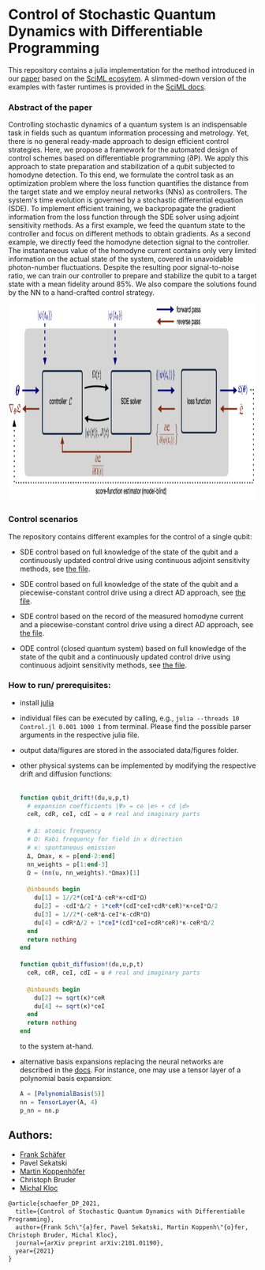 # Control of Stochastic Quantum Dynamics with Differentiable Programming

This repository contains a julia implementation for the method introduced in our
[paper](https://arxiv.org/abs/2101.01190) based on the [SciML ecosytem](https://sciml.ai/).
A slimmed-down version of the examples with faster runtimes is provided in the
[SciML docs](https://diffeqflux.sciml.ai/dev/).

### Abstract of the paper
Controlling stochastic dynamics of a quantum system is an indispensable task in
fields such as quantum information processing and metrology. Yet, there is no general
ready-made approach to design efficient control strategies. Here, we propose a
framework for the automated design of control schemes based on differentiable
programming (∂P). We apply this approach to state preparation and stabilization
of a qubit subjected to homodyne detection. To this end, we formulate the control
task as an optimization problem where the loss function quantifies the distance
from the target state and we employ neural networks (NNs) as controllers. The
system's time evolution is governed by a stochastic differential equation (SDE).
To implement efficient training, we backpropagate the gradient information from
the loss function through the SDE solver using adjoint sensitivity methods. As a
first example, we feed the quantum state to the controller and focus on different
methods to obtain gradients. As a second example, we directly feed the homodyne
detection signal to the controller. The instantaneous value of the homodyne current
contains only very limited information on the actual state of the system, covered
in unavoidable photon-number fluctuations. Despite the resulting poor signal-to-noise
ratio, we can train our controller to prepare and stabilize the qubit to a target
state with a mean fidelity around 85%. We also compare the solutions found by the
NN to a hand-crafted control strategy.


<p align="center">
  <img src="./misc/method.png" alt="scheme" height="400px" width="748px">
</p>

### Control scenarios

The repository contains different examples for the control of a single qubit:

* SDE control based on full knowledge of the state of the qubit and a continuously
  updated control drive using continuous adjoint sensitivity methods, see [the file](./continuously-updated-control/Control.jl).

* SDE control based on full knowledge of the state of the qubit and a
  piecewise-constant control drive using a direct AD approach, see [the file](./piecewise-constant-control/Control.jl).

* SDE control based on the record of the measured homodyne current and a
  piecewise-constant control drive using a direct AD approach, see [the file](./homodyne-current/Control.jl).

* ODE control (closed quantum system) based on full knowledge of the state of
  the qubit and a continuously updated control drive using continuous adjoint
  sensitivity methods, see [the file](./closed-system/Control.jl).


### How to run/ prerequisites:

- install [julia](https://julialang.org/downloads/)
- individual files can be executed by calling, e.g., `julia --threads 10 Control.jl 0.001 1000 1`
  from terminal. Please find the possible parser arguments in the respective julia file.
- output data/figures are stored in the associated data/figures folder.
- other physical systems can be implemented by modifying the respective drift and
  diffusion functions:

  ```julia

  function qubit_drift!(du,u,p,t)
    # expansion coefficients |Ψ> = ce |e> + cd |d>
    ceR, cdR, ceI, cdI = u # real and imaginary parts

    # Δ: atomic frequency
    # Ω: Rabi frequency for field in x direction
    # κ: spontaneous emission
    Δ, Ωmax, κ = p[end-2:end]
    nn_weights = p[1:end-3]
    Ω = (nn(u, nn_weights).*Ωmax)[1]

    @inbounds begin
      du[1] = 1//2*(ceI*Δ-ceR*κ+cdI*Ω)
      du[2] = -cdI*Δ/2 + 1*ceR*(cdI*ceI+cdR*ceR)*κ+ceI*Ω/2
      du[3] = 1//2*(-ceR*Δ-ceI*κ-cdR*Ω)
      du[4] = cdR*Δ/2 + 1*ceI*(cdI*ceI+cdR*ceR)*κ-ceR*Ω/2
    end
    return nothing
  end

  function qubit_diffusion!(du,u,p,t)
    ceR, cdR, ceI, cdI = u # real and imaginary parts

    @inbounds begin
      du[2] += sqrt(κ)*ceR
      du[4] += sqrt(κ)*ceI
    end
    return nothing
  end

  ```
  to the system at-hand.

- alternative basis expansions replacing the neural networks are described in
  the [docs](https://diffeqflux.sciml.ai/dev/layers/BasisLayers/). For instance,
  one may use a tensor layer of a polynomial basis expansion:
  ```julia
  A = [PolynomialBasis(5)]
  nn = TensorLayer(A, 4)
  p_nn = nn.p
  ```


## Authors:

- [Frank Schäfer](https://github.com/frankschae)
- Pavel Sekatski
- [Martin Koppenhöfer](https://github.com/mako-git)
- Christoph Bruder
- [Michal Kloc](https://github.com/MikeKlocCZ)

```
@article{schaefer_DP_2021,
  title={Control of Stochastic Quantum Dynamics with Differentiable Programming},
  author={Frank Sch\"{a}fer, Pavel Sekatski, Martin Koppenh\"{o}fer, Christoph Bruder, Michal Kloc},
  journal={arXiv preprint arXiv:2101.01190},
  year={2021}
}
```
